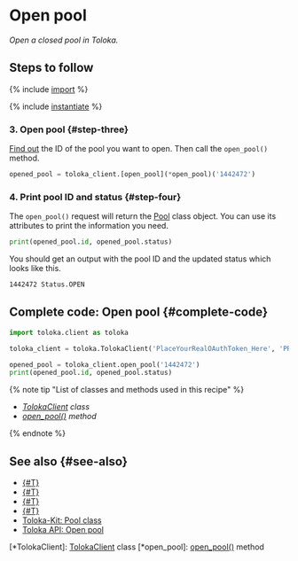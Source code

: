 # Open pool

_Open a closed pool in Toloka._

## Steps to follow

{% include [import](../_includes/recipes/import.md) %}

{% include [instantiate](../_includes/recipes/instantiate.md) %}

### 3. Open pool {#step-three}

[Find out](./get-pools.md) the ID of the pool you want to open. Then call the `open_pool()` method.

```python
opened_pool = toloka_client.[open_pool](*open_pool)('1442472')
```

### 4. Print pool ID and status {#step-four}

The `open_pool()` request will return the [Pool](../reference/toloka.client.pool.Pool.md) class object. You can use its attributes to print the information you need.

```python
print(opened_pool.id, opened_pool.status)
```

You should get an output with the pool ID and the updated status which looks like this.

```bash
1442472 Status.OPEN
```

## Complete code: Open pool {#complete-code}

```python
import toloka.client as toloka

toloka_client = toloka.TolokaClient('PlaceYourRealOAuthToken_Here', 'PRODUCTION')

opened_pool = toloka_client.open_pool('1442472')
print(opened_pool.id, opened_pool.status)
```

{% note tip "List of classes and methods used in this recipe" %}

- _[TolokaClient](../reference/toloka.client.TolokaClient.md) class_
- _[open_pool()](../reference/toloka.client.TolokaClient.open_pool.md) method_

{% endnote %}

## See also {#see-also}

- [{#T}](../../guide/concepts/overview.md)
- [{#T}](./learn-basics.md)
- [{#T}](./use-cases.md)
- [{#T}](./get-pools.md)
- [Toloka-Kit: Pool class](../reference/toloka.client.pool.Pool.md)
- [Toloka API: Open pool](https://toloka.ai/docs/api/api-reference/#post-/pools/-id-/open)

[*TolokaClient]: [TolokaClient](../reference/toloka.client.TolokaClient.md) class
[*open_pool]: [open_pool()](../reference/toloka.client.TolokaClient.open_pool.md) method